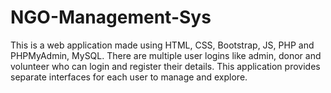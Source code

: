 # NGO-Management-Sys
This is a web application made using HTML, CSS, Bootstrap, JS, PHP and PHPMyAdmin, MySQL. There are multiple user logins like admin, donor and volunteer who can login and register their details. This application provides separate interfaces for each user to manage and explore.
